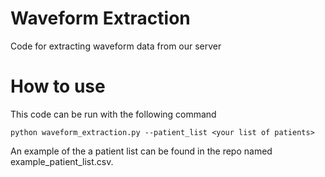 # Waveform Extraction
Code for extracting waveform data from our server

# How to use
This code can be run with the following command

`python waveform_extraction.py --patient_list <your list of patients>`

An example of the a patient list can be found in the repo named example_patient_list.csv.
